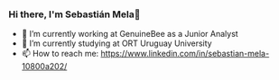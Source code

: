 ### Hi there, I'm Sebastián Mela👋

- 🔭 I’m currently working at GenuineBee as a Junior Analyst
- 🌱 I’m currently studying at ORT Uruguay University
- 📫 How to reach me: https://www.linkedin.com/in/sebastian-mela-10800a202/
